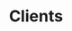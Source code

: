 ---
title: "Clients"
image: /img/clients.jpg
text: >
    We are currently [**7 people**](/people), in a distributed remote team,  supported by an extensive freelance network.


    We have experience delivering start-up products from scratch,  and supporting them through launches, pivots and scale-ups.


    We blend teams with our clients, providing anywhere between  one developer or an entire start-up technology team,  including acting CTO.


footer: >
    For existing or previous clients, if you think we can do a better job of representing you, or if there is an opportunity to share value about our work together, we would love the chance to collaborate on that content! **[Contact us](/contact)**
clients:
  - heading: "Aphex"
    moreLink: "https://www.aphex.co/"
    description: "Aphex deliver construction success through innovative planning software."
    text: >
      We earned their trust by helping them setup [BuildKite](http://buildkite.com/) on [Google Kubernetes Engine](https://cloud.google.com/kubernetes-engine/) to streamline deployments.
      
      
      Today, our team is delivering features to hit important new milestones on their modern stack of [ReactJs](https://reactjs.org/), [MeteorJs](https://www.meteor.com/), [MongoDB](https://www.mongodb.com/) and [Python](https://www.python.org/) alongside their CTO Elliot.
    imageUrl: "/img/clients/aphex-screenshot-1.png"

  - heading: "Tendrr"
    moreLink: "https://tendrr.co/"
    description: "Tendrr are passionate about sailing and are opening up opportunities to connect boat owners with more sailors to get them out on the water."
    text: >
      They had a working prototype and big plans for the product. We helped them translate their vision into a delivery plan using collaborative rapid-prototyping in [Figma](https://www.figma.com) and worked closely in a single [Slack](https://slack.com) and [Trello](https://trello.com/) board. 
      
      
      We automated deployment with [Github Actions](https://github.com/actions) and added some defence against bot attacks to their system. 
      
    imageUrl: "/img/clients/tendrr-screenshot-2.jpg"

  - heading: "Carmella Terrana Agency"
    moreLink: "http://www.ctagencyltd.co.uk/"
    description: Carmella Terrana Agency is a UK wide Event Staffing Agency. They reached out to us after a referral.
    text: >
      Carmella asked us to design and develop their new website, and build a staff registration, search and management platform.
      
      
      We built out a prototype in [Laravel](https://laravel.com/), and are currently working on their website rebranding for a launch in late February 2020.

    imageUrl: "/img/clients/cta-screenshot.jpg"

  - heading: "good2rent"
    moreLink: "https://www.good2rent.co.uk/"
    description: "good2rent are automating tenant referencing and pioneered rental passporting."
    text: >
      We approached them by bidding for a fixed scope short term project, that resulted in us being hired for a two year engagement across their product suite.
      
      
      We picked up the pieces of an unlaunched prototype when we joined which we launched, supported and helped them grow. 
      
      
      We then embarked on a larger pivot, to include a better user experience on [VueJs](https://vuejs.org/) stack with more automation. We did analysis on and integrated [Open Banking](https://en.wikipedia.org/wiki/Open_banking). 
      
      
      While partnering with them we consolidated their infrastructure to be [terraform](https://www.terraform.io/) defined, and containerized all their [golang](https://golang.org/), java and python services on [AWS Fargate](https://aws.amazon.com/fargate/).
    imageUrl: "/img/clients/good2rent-screenshot-2.jpg"

  - heading: "White Spider Media"
    moreLink: "https://www.whitespidermedia.com/"
    description: "White Spider Media are a digital media, planning and buying agency."
    text: >  
      They wanted a new unique website and ongoing professional hosting and technical support. 
      
      We use our preferred static hosting at [netlify](https://www.netlify.com/) for this along with  [NUXT](https://nuxtjs.org/) for the [JAMStack](https://jamstack.org/).
    imageUrl: "/img/clients/wsm.gif"

  - heading: "myVal"
    moreLink: "https://myval.co.uk/"
    description: "myVal is a tool for estate agents that supports valuations of properties in the UK."
    text: >
      We worked with the team at Proptek to improve it, add numerous features over 18 months, and consoldated its deployments. It is mostly built in Laravel, but has some [SpringBoot](https://spring.io/projects/spring-boot) java, and python microservices. 
    imageUrl: "/img/clients/myval-screenshot-2.jpg"

  - heading: "Mark Ellwood"
    moreLink: "https://www.mark-ellwood.com/"
    description: "Mark is a frequent television host, contributor, editor and travel expert, who contacted us after we were recommended."
    text: >
      He wanted a clean, bold, personal website focused on his content which we delivered quickly. 
    imageUrl: "/img/clients/mark-ellwood.gif"

  - heading: "Melissa Twigg"
    moreLink: "http://melissatwigg.co.uk/#/portfolio"
    description: Melissa is a London based freelance journalist via referral.
    text: >
      She came to us because she wanted to put her portfolio front and center of her website and have an easy way to keep it up-to-date, which we delivered and host.
    imageUrl: "/img/clients/mtwigg-screenshot-2.jpg"

  - heading: "Portland Decorating"
    moreLink: "http://portlanddecorating.co.uk/"
    description: "Portland had some site enhancements to make in keeping with existing designs."
    text: >
      So our team at Cell 5 picked up their existing stack and delivered and enhanced their website and S.E.O. 
    imageUrl: "/img/clients/portland-screenshot.jpg"   
---